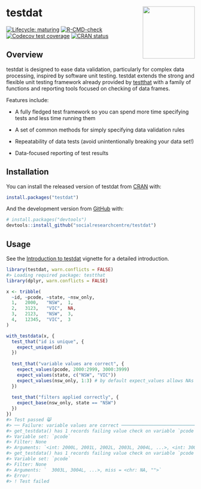 
<!-- README.md is generated from README.Rmd. Please edit that file -->

# testdat <a href='https://socialresearchcentre.github.io/testdat/'><img src='man/figures/logo.png' align="right" height="139" />

<!-- badges: start -->

[![Lifecycle:
maturing](https://img.shields.io/badge/lifecycle-maturing-blue.svg)](https://lifecycle.r-lib.org/articles/stages.html#maturing)
[![R-CMD-check](https://github.com/socialresearchcentre/testdat/actions/workflows/R-CMD-check.yaml/badge.svg)](https://github.com/socialresearchcentre/testdat/actions/workflows/R-CMD-check.yaml)
[![Codecov test
coverage](https://codecov.io/gh/socialresearchcentre/testdat/branch/master/graph/badge.svg)](https://app.codecov.io/gh/socialresearchcentre/testdat?branch=master)
[![CRAN
status](https://www.r-pkg.org/badges/version/testdat)](https://CRAN.R-project.org/package=testdat)
<!-- badges: end -->

## Overview

testdat is designed to ease data validation, particularly for complex
data processing, inspired by software unit testing. testdat extends the
strong and flexible unit testing framework already provided by
[testthat](https://testthat.r-lib.org/) with a family of functions and
reporting tools focused on checking of data frames.

Features include:

- A fully fledged test framework so you can spend more time specifying
  tests and less time running them

- A set of common methods for simply specifying data validation rules

- Repeatability of data tests (avoid unintentionally breaking your data
  set!)

- Data-focused reporting of test results

## Installation

You can install the released version of testdat from
[CRAN](https://CRAN.R-project.org) with:

``` r
install.packages("testdat")
```

And the development version from [GitHub](https://github.com/) with:

``` r
# install.packages("devtools")
devtools::install_github("socialresearchcentre/testdat")
```

## Usage

See the [Introduction to
testdat](https://socialresearchcentre.github.io/testdat/articles/testdat.html)
vignette for a detailed introduction.

``` r
library(testdat, warn.conflicts = FALSE)
#> Loading required package: testthat
library(dplyr, warn.conflicts = FALSE)

x <- tribble(
  ~id, ~pcode, ~state, ~nsw_only,
  1,   2000,   "NSW",  1,
  2,   3123,   "VIC",  NA,
  3,   2123,   "NSW",  3,
  4,   12345,  "VIC",  3
)

with_testdata(x, {
  test_that("id is unique", {
    expect_unique(id)
  })
  
  test_that("variable values are correct", {
    expect_values(pcode, 2000:2999, 3000:3999)
    expect_values(state, c("NSW", "VIC"))
    expect_values(nsw_only, 1:3) # by default expect_values allows NAs
  })
  
  test_that("filters applied correctly", {
    expect_base(nsw_only, state == "NSW")
  })
})
#> Test passed 😸
#> ── Failure: variable values are correct ────────────────────────────────────────
#> get_testdata() has 1 records failing value check on variable `pcode`.
#> Variable set: `pcode`
#> Filter: None
#> Arguments: `<int: 2000L, 2001L, 2002L, 2003L, 2004L, ...>, <int: 3000L, 3001L, 3002L,`
#> get_testdata() has 1 records failing value check on variable `pcode`.
#> Variable set: `pcode`
#> Filter: None
#> Arguments: `  3003L, 3004L, ...>, miss = <chr: NA, "">`
#> Error:
#> ! Test failed
```
